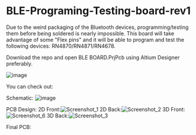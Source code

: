 # BLE-Programing-Testing-board-rev1
Due to the weird packaging of the Bluetooth devices, programming/testing them before being soldered is nearly impossible. This board will take advantage of some "Flex pins" and it will be able to program and test the following devices: RN4870/RN4871/RN4678.

Download the repo and open BLE BOARD.PrjPcb using Altium Designer preferably.

![image](https://github.com/VladManoleCAE/BLE-Programing-Testing-board-rev1/assets/133333286/725a5731-eacd-46f7-8733-a8e820abd4f1)

You can check out:

Schematic:
![image](https://github.com/VladManoleCAE/BLE-Programing-Testing-board-rev1/assets/133333286/42e985a8-2a34-4a02-b028-237f590b701d)

PCB Design:
2D Front:![Screenshot_1](https://github.com/VladManoleCAE/BLE-Programing-Testing-board-rev1/assets/133333286/de182d6c-4ea2-4c31-81df-72834c330c3a)
2D Back:![Screenshot_2](https://github.com/VladManoleCAE/BLE-Programing-Testing-board-rev1/assets/133333286/6caac7dc-b1ea-4bc0-a723-9cd47a2dde0a)
3D Front:![Screenshot_6](https://github.com/VladManoleCAE/BLE-Programing-Testing-board-rev1/assets/133333286/76d61db8-5559-428b-9d85-7411d329c037)
3D Back:![Screenshot_3](https://github.com/VladManoleCAE/BLE-Programing-Testing-board-rev1/assets/133333286/e8de9cee-20d7-447d-bbbb-94e0eb906ba7)

Final PCB:

